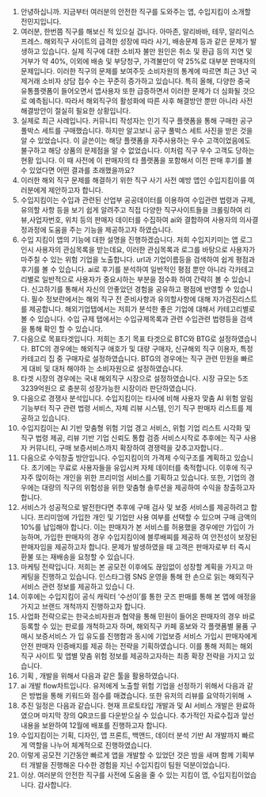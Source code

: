 1. 안녕하십니까. 지금부터 여러분의 안전한 직구를 도와주는 앱, 수입지킴이 소개할 전민지입니다. 
2. 여러분, 한번쯤 직구를 해보신 적 있으실 겁니다. 아마존, 알리바바, 테무, 알리익스프레스. 해외직구 사이트의 급격한 성장에 따라 사기, 배송문제 등과 같은 문제가 발생하고 있습니다. 실제 직구에 대한 소비자 불만 원인은 취소 및 환급 등의 지연 및 거부가 약 40%, 이외에 배송 및 부당청구, 가격불만이 약 25%로 대부분 판매자의 문제입니다. 이러한 직구의 문제를 보여주듯 소비자원의 통계에 따르면 최근 3년 국제거래 소비자 상담 접수 수는 꾸준히 증가하고 있습니다. 특히 올해, 다양한 중국 유통플랫폼이 들어오면서 앱사용자 또한 급증하면서 이러한 문제가 더 심화될 것으로 예측됩니다. 따라서 해외직구의 활성화에 따른 사후 해결방안 뿐만 아니라 사전 해결방안이 절실히 필요한 상황입니다. 
3. 실제로 최근 사례입니다. 커뮤니티 작성자는 인기 직구 플랫폼을 통해 구매한 공구 풀박스 세트를 구매했습니다. 하지만 알고보니 공구 풀박스 세트 사진을 받은 것을 알 수 있었습니다. 이 글쓴이는 해당 플랫폼을 자주사용하는 우수 고객이었음에도 불구하고 해당 상품의 문제점을 알 수 없었습니다. 이처럼 직구 우수 고객도 당하는 현황 입니다. 이 때 사전에 이 판매자의 타 플랫폼을 포함해서 이전 판매 후기를 볼 수 있었다면 어떤 결과를 초래했을까요? 
4. 이러한 해외 직구 문제를 해결하기 위한 직구 사기 사전 예방 앱인 수입지킴이를 여러분에게 제안하고자 합니다. 
5. 수입지킴이는 수입과 관련된 산업부 공공데이터를 이용하여 수입관련 법령과 규제, 유의할 사항 등을 보기 쉽게 알려주고 직접 다양한 직구사이트들을 크롤링하여 리뷰,사업자번호, 위치 등의 판매자 데이터를 수집하여 ai와 결합하여 사용자의 의사결정과정에 도움을 주는 기능을 제공하고자 하였습니다.
6. 수입 지킴이 앱의 기능에 대한 설명을 진행하겠습니다.
   저희 수입지키미는 앱 로그인시 사용자의 관심목록을 받는데요, 이러한 관심목록과 로그를 바탕으로 사용자가 마주칠 수 있는 위험 기업을 노출합니다. url과 기업이름등을 검색하여 쉽게 평점과 후기를 볼 수 있습니다. ai로 후기를 분석하여 일반적인 평점 뿐만 아니라 각카테고리별로 일반적으로 사용자가 중요시하는 부분을 점수화 하여 간략히 볼 수 있습니다. 신고하기를 통해서 자신의 안좋았던 경험을 공유하고 평점에 반영할 수 있습니다.
   필수 정보란에서는 해외 직구 전 준비사항과 유의할사항에 대해 자가검진리스트를 제공합니다. 해외기업탭에서는 저희가 분석한 좋은 기업에 대해서 카테고리별로 볼 수 있습니다. 수입 규제 탭에서는 수입규제목록과 관련 수입관련 법령등을 검색을 통해 확인 할 수 있습니다.
7. 다음으로 목표타겟입니다. 저희는 초기 목표 타겟으로 BTC와 BTG로 설정하였습니다. BTC의 경우에는 해외직구 애호가 및 대량 구매자, 신규해외 직구 이용자, 특정 카테고리 집 중 구매자로 설정하였습니다. BTG의 경우에는 직구 관련 민원을 빠르게 대비 및 대처 해야하 는 소비자원으로 설정하였습니다. 
8. 타겟 시장의 경우에는 국내 해외직구 시장으로 설정하였습니다. 시장 규모는 5조 3239억원으 로 충분히 성장가능한 시장이라 판단하였습니다. 
9. 다음으로 경쟁사 분석입니다. 수입지킴이는 타사에 비해 사용자 맞춤 AI 위험 알림 기능부터 직구 관련 법령 서비스, 자체 리뷰 시스템, 인기 직구 판매자 리스트를 제공하고 있습니다. 
10. 수입지킴이는 AI 기반 맞춤형 위험 기업 경고 서비스, 위험 기업 리스트 시각화 및 직구 법령 제공, 리뷰 기반 기업 신뢰도 통합 검증 서비스시작로 추후에는 직구 사용자 커뮤니티, 구매 보증서비스까지 확장하여 경쟁력을 갖추고자합니다..
11. 다음으로 수익창출 방안입니다. 수입지킴이의 가격제 수익구조를 계획하고 있습니다. 초기에는 무료로 사용자들을 유입시켜  자체 데이터를 축적합니다. 이후에 직구 자주 많이하는 개인을  위한 프리미엄 서비스를 기획하고 있습니다. 또한, 기업의 경우에는 대량의 직구의 위험성을 위한 맞춤형 솔루션을 제공하여 수익을 창출하고자 합니다. 
12. 서비스가 성공적으로 발전한다면 추후에 구매 검사 및 보증 서비스를 제공하려고 합니다. 프리미엄에 가입한 개인 및 기업만 사용 여부를 선택할 수 있으며 구매 금액의 10%를 납입해야 합니다. 이는 판매자가 본 서비스를 허용했을 경우에만 가입이 가능하며, 가입한 판매자의 경우 수입지킴이에 블루배찌를 제공하 여 안전성이 보장된 판매자임을 제공하고자 합니다. 문제가 발생하였을 때 고객은 판매자로부 터 즉시 환불 또는 재배송을 요청할 수 있습니다. 
13. 마케팅 전략입니다. 저희는 본 공모전 이후에도 끊임없이 성장할 계획을 가지고 마케팅을 진행하고 있습니다. 인스타그램 SNS 운영을 통해 한 손으로 읽는 해외직구 서비스 관련 정보를 제공하고 있습니 다. 
14. 이후에는 수입지킴이 공식 캐릭터 ‘수선이’를 통한 굿즈 판매를 통해 본 앱에 애정을 가지고 브랜드 개척까지 진행하고자 합니다. 
15. 사업화 전략으로는 한국소비자원과 협약을 통해 민원이 들어온 판매자의 경우 바로 등록할 수 있는 판로를 개척하고자 하며, 해외직구 카페 홍보와 각 플랫폼별 물품 구매시 보증서비스 가 입 유도를 진행함과 동시에 기업보증 서비스 가입시 판매자에게 안전 판매자 인증배지를 제공 하는 전략을 기획하였습니다. 이를 통해 저희는 해외 직구 사이트 및 앱별 맞춤 위험 정보를 제공하고자하는 최종 확장 전략을 가지고 있습니다. 
16. 기획 , 개발을 위해서 다음과 같은 툴을 활용하였습니다.
17. ai 개발 flow차트입니다. 유저에게 노출할 위험 기업을 선정하기 위해서 다음과 같은 방법을 통해 키워드와 점수를 매겼습니다. 또한 유저의 리뷰를 요약하기위해 ㅅ
18. 추진 일정은 다음과 같습니다. 현재 프로토타입 개발과  및 AI 서비스 개발은 완료하였으며 마지막 장의 QR코드를 다운받으실 수 있습니다. 추가적인 자료수집과 앞선 내용을 보완하여  12월에 배포를 진행하고자 합니다. 
19. 수입지킴이는 기획, 디자인, 앱 프론트, 백앤드, 데이터 분석 기반 AI 개발까지 빠르게 역할을 나누어 체계적으로 진행하였습니다. 
20. 이렇게 공모전 기간동안 빠르게 앱을 개발할 수 있었던 것은 밤을 새며 함께 기획부터 개발을 진행해온 다수한 경험을 지닌 수입지킴이 팀원 덕분이었습니다. 
21. 이상. 여러분의 안전한 직구를 사전에 도움을 줄 수 있는 지킴이 앱, 수입지킴이었습니다. 감사합니다.